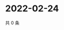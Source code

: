 # 2022-02-24

共 0 条

<!-- BEGIN WEIBO -->
<!-- 最后更新时间 Thu Feb 24 2022 15:01:02 GMT+0800 (China Standard Time) -->

<!-- END WEIBO -->
